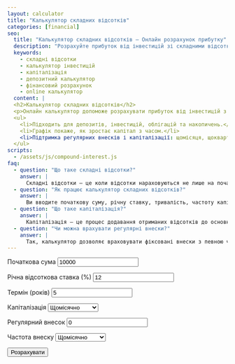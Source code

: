 ```yaml
---
layout: calculator
title: "Калькулятор складних відсотків"
categories: [financial]
seo:
  title: "Калькулятор складних відсотків — Онлайн розрахунок прибутку"
  description: "Розрахуйте прибуток від інвестицій зі складними відсотками: сума, термін, ставка, капіталізація. Графік приросту капіталу."
  keywords:
    - складні відсотки
    - калькулятор інвестицій
    - капіталізація
    - депозитний калькулятор
    - фінансовий розрахунок
    - online калькулятор
  content: |
  <h2>Калькулятор складних відсотків</h2>
  <p>Онлайн калькулятор допоможе розрахувати прибуток від інвестицій з урахуванням складних відсотків. Вкажіть початкову суму, річну ставку, термін, капіталізацію та (за бажанням) регулярний внесок, і ви одразу побачите прогнозовану суму та графік приросту капіталу.</p>
  <ul>
    <li>Підходить для депозитів, інвестицій, облігацій та накопичень.</li>
    <li>Графік покаже, як зростає капітал з часом.</li>
    <li>Підтримка регулярних внесків і капіталізації: щомісяця, щоквартал тощо.</li>
  </ul>
scripts:
  - /assets/js/compound-interest.js
faq:
  - question: "Що таке складні відсотки?"
    answer: |
      Складні відсотки — це коли відсотки нараховуються не лише на початкову суму, а й на вже накопичені відсотки. Це дозволяє капіталу зростати швидше.
  - question: "Як працює калькулятор складних відсотків?"
    answer: |
      Ви вводите початкову суму, річну ставку, тривалість, частоту капіталізації та параметри регулярних внесків (за потреби). Калькулятор розраховує кінцевий результат і будує графік накопичення.
  - question: "Що таке капіталізація?"
    answer: |
      Капіталізація — це процес додавання отриманих відсотків до основної суми інвестиції. Наприклад, при щомісячній капіталізації відсотки додаються до суми кожного місяця і в наступному періоді нараховуються вже на збільшену суму.
  - question: "Чи можна врахувати регулярні внески?"
    answer: |
      Так, калькулятор дозволяє враховувати фіксовані внески з певною частотою (щомісяця, раз на квартал тощо).
---
```


<form id="compound-form">
  <label>Початкова сума</label>
  <input type="number" id="initial" value="10000" min="0" step="any" required>

  <label>Річна відсоткова ставка (%)</label>
  <input type="number" id="rate" value="12" min="0" step="any" required>

  <label>Термін (років)</label>
  <input type="number" id="years" value="5" min="0" step="any" required>

  <label>Капіталізація</label>
  <select id="compound-frequency">
    <option value="1">Раз на рік</option>
    <option value="2">Раз на півроку</option>
    <option value="4">Раз на квартал</option>
    <option value="12" selected>Щомісячно</option>
  </select>

  <label>Регулярний внесок</label>
  <input type="number" id="contribution" value="0" min="0" step="any">

  <label>Частота внеску</label>
  <select id="contribution-frequency">
    <option value="1">Раз на рік</option>
    <option value="2">Раз на півроку</option>
    <option value="4">Раз на квартал</option>
    <option value="12" selected>Щомісячно</option>
  </select>

  <button type="submit">Розрахувати</button>
</form>

<div id="compound-result"></div>

<!--CHART_SPLIT-->

<!-- CHART: outside calculator-block, fullscreen and mobile friendly -->
<div id="compound-chart-block" class="chart-card" style="margin:2.3em auto 0 auto; display:none;">
  <h3 style="margin-bottom:0.9em; text-align:center;">Графік зростання капіталу</h3>
  <div class="chart-canvas-wrap">
    <canvas id="compound-chart"></canvas>
  </div>
</div>
